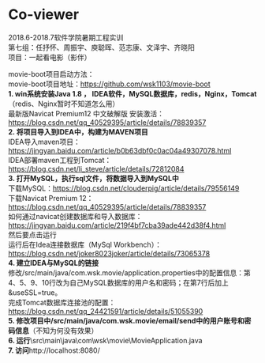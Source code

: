 # Co-viewer

2018.6-2018.7软件学院暑期工程实训  
第七组：任抒怀、周振宇、庾聪晖、范志康、文泽宇、齐晓阳  
项目：一起看电影（影伴）  
  
movie-boot项目启动方法：  
movie-boot项目地址：https://github.com/wsk1103/movie-boot    
**1. win系统安装Java 1.8 ， IDEA软件，MySQL数据库，redis，Nginx，Tomcat**（redis、Nginx暂时不知道怎么用）  
最新版Navicat Premium12 中文破解版 安装激活：https://blog.csdn.net/qq_40529395/article/details/78839357  
**2. 将项目导入到IDEA中，构建为MAVEN项目**  
IDEA导入maven项目：https://jingyan.baidu.com/article/b0b63dbf0c0ac04a49307078.html  
IDEA部署maven工程到Tomcat：https://blog.csdn.net/li_steve/article/details/72812084    
**3. 打开MySQL，执行sql文件，将数据导入到MySQL中**  
下载MySQL：https://blog.csdn.net/clouderpig/article/details/79556149  
下载Navicat Premium 12：https://blog.csdn.net/qq_40529395/article/details/78839357  
如何通过navicat创建数据库和导入数据库：https://jingyan.baidu.com/article/219f4bf7cba39ade442d38f4.html  
然后要点击运行  
运行后在Idea连接数据库（MySql Workbench）：https://blog.csdn.net/joker8023joker/article/details/73065378  
**4. 建立IDEA与MySQL的链接**  
修改/src/main/java/com.wsk.movie/application.properties中的配置信息：第4、5、9、10行改为自己MySQL数据库的用户名和密码；在第7行后加上&useSSL=true。  
完成Tomcat数据库连接池的配置：https://blog.csdn.net/qq_24421591/article/details/51055390  
**5. 修改项目中/src/main/java/com.wsk.movie/email/send中的用户账号和密码信息**（不知为何没有效果）  
**6. 运行**\src\main\java\com\wsk\movie\MovieApplication.java  
**7. 访问**http://localhost:8080/
